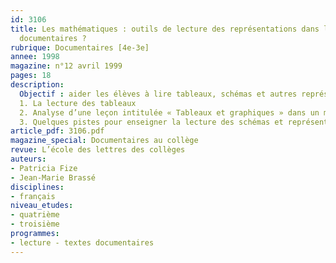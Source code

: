 ```yaml
---
id: 3106
title: Les mathématiques : outils de lecture des représentations dans les textes
  documentaires ? 
rubrique: Documentaires [4e-3e]
annee: 1998
magazine: n°12 avril 1999
pages: 18
description: 
  Objectif : aider les élèves à lire tableaux, schémas et autres représentations formalisées…
  1. La lecture des tableaux
  2. Analyse d’une leçon intitulée « Tableaux et graphiques » dans un manuel de mathématiques
  3. Quelques pistes pour enseigner la lecture des schémas et représentations en contexte
article_pdf: 3106.pdf
magazine_special: Documentaires au collège
revue: L’école des lettres des collèges
auteurs:
- Patricia Fize
- Jean-Marie Brassé
disciplines:
- français
niveau_etudes:
- quatrième
- troisième
programmes:
- lecture - textes documentaires
---
```

